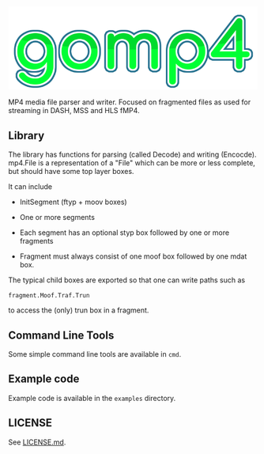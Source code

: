 
![Logo](images/logo.png)


MP4 media file parser and writer. Focused on fragmented files as used for streaming in DASH, MSS and HLS fMP4.

## Library
The library has functions for parsing (called Decode) and writing (Encocde).
mp4.File is a representation of a "File" which can be more or less complete, but should have some top layer boxes.

It can include

* InitSegment (ftyp + moov boxes)

* One or more segments

* Each segment has an optional styp box followed by one or more fragments

* Fragment must always consist of one moof box followed by one mdat box.

The typical child boxes are exported so that one can write paths such as

    fragment.Moof.Traf.Trun

to access the (only) trun box in a fragment.

## Command Line Tools

Some simple command line tools are available in `cmd`.

## Example code

Example code is available in the `examples` directory.

## LICENSE

See [LICENSE.md](LICENSE.md).
